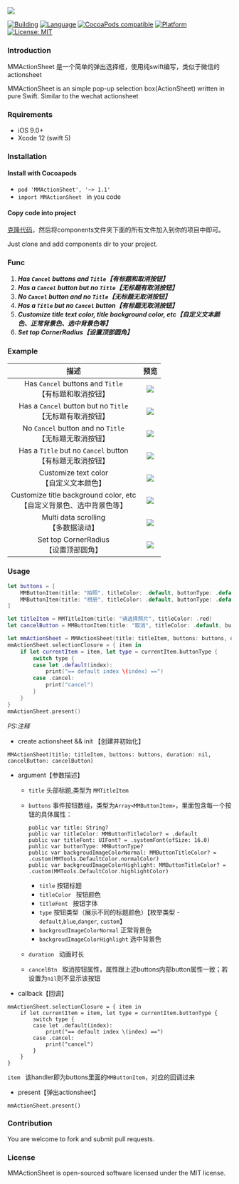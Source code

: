 ![](gifs/mmactionsheet.png)


[![Building](https://img.shields.io/wercker/ci/wercker/docs.svg?style=flat)](https://cocoapods.org/pods/MMActionSheet) 
[![Language](https://img.shields.io/badge/language-Swift-orange.svg?style=flat)](https://github.com/MinMao-Hub/MMActionSheet)
[![CocoaPods compatible](https://img.shields.io/badge/pod-v1.3.1-blue.svg?style=flat)](https://cocoapods.org/pods/MMActionSheet) 
[![Platform](https://img.shields.io/badge/platform-ios-lightgrey.svg?style=flat)](https://github.com/MinMao-Hub/MMActionSheet)
[![License: MIT](https://img.shields.io/badge/license-MIT-blue.svg?style=flat)](http://opensource.org/licenses/MIT)

### Introduction

MMActionSheet 是一个简单的弹出选择框，使用纯swift编写，类似于微信的actionsheet

MMActionSheet is an simple pop-up selection box(ActionSheet) written in pure Swift. Similar to the wechat actionsheet

### Rquirements

* iOS 9.0+
* Xcode 12 (swift 5)


### Installation


#### Install with  Cocoapods

* `pod 'MMActionSheet', '~> 1.1'`
* `import MMActionSheet `  in you code


#### Copy code into project

[克隆代码](https://github.com/MinMao-Hub/MMActionSheet.git)，然后将components文件夹下面的所有文件加入到你的项目中即可。	

Just clone and add components dir to your project.

### Func

1. ***Has `Cancel` buttons and `Title`【有标题和取消按钮】***
2. ***Has a `Cancel` button but no `Title`【无标题有取消按钮】***
3. ***No `Cancel` button and no `Title`【无标题无取消按钮】*** 
4. ***Has a `Title` but no `Cancel` button【有标题无取消按钮】***
5. ***Customize title text color, title background color, etc【自定义文本颜色、正常背景色、选中背景色等】*** 
6. ***Set top CornerRadius【设置顶部圆角】*** 

### Example

|描述|预览|
|:--:|:--:|
|Has `Cancel` buttons and `Title`<br>【有标题和取消按钮】|![](gifs/mmactionsheet_1.gif)|
|Has a `Cancel` button but no `Title`<br>【无标题有取消按钮】|![](gifs/mmactionsheet_2.gif)|
|No `Cancel` button and no `Title`<br>【无标题无取消按钮】|![](gifs/mmactionsheet_3.gif)|
|Has a `Title` but no `Cancel` button<br>【有标题无取消按钮】|![](gifs/mmactionsheet_4.gif)|
|Customize text color<br>【自定义文本颜色】|![](gifs/mmactionsheet_5.gif)|
|Customize title background color, etc<br>【自定义背景色、选中背景色等】|![](gifs/mmactionsheet_6.gif)|
|Multi data scrolling<br>【多数据滚动】|![](gifs/mmactionsheet_7.gif)|
|Set top CornerRadius<br>【设置顶部圆角】|![](gifs/mmactionsheet_8.gif)|



### Usage

```swift
let buttons = [
	MMButtonItem(title: "拍照", titleColor: .default, buttonType: .default(index: 0)),
	MMButtonItem(title: "相册", titleColor: .default, buttonType: .default(index: 1)),
]

let titleItem = MMTitleItem(title: "请选择照片", titleColor: .red)
let cancelButton = MMButtonItem(title: "取消", titleColor: .default, buttonType: .cancel)

let mmActionSheet = MMActionSheet(title: titleItem, buttons: buttons, duration: nil, cancelButton: cancelButton)
mmActionSheet.selectionClosure = { item in
    if let currentItem = item, let type = currentItem.buttonType {
        switch type {
        case let .default(index):
            print("== default index \(index) ==")
        case .cancel:
            print("cancel")
        }
    }
}
mmActionSheet.present()

```

*PS:注释*

* create actionsheet && init 【创建并初始化】

`MMActionSheet(title: titleItem, buttons: buttons, duration: nil, cancelButton: cancelButton)`

* argument【参数描述】
 
	* `title` 头部标题,类型为 `MMTitleItem `
	* `buttons` 事件按钮数组，类型为`Array<MMButtonItem>`，里面包含每一个按钮的具体属性：
		
		```
		public var title: String?
		public var titleColor: MMButtonTitleColor? = .default
		public var titleFont: UIFont? = .systemFont(ofSize: 16.0)
		public var buttonType: MMButtonType?
		public var backgroudImageColorNormal: MMButtonTitleColor? = .custom(MMTools.DefaultColor.normalColor)
		public var backgroudImageColorHighlight: MMButtonTitleColor? = .custom(MMTools.DefaultColor.highlightColor)
		```
		* `title`   按钮标题
		* `titleColor ` 按钮颜色
		* `titleFont ` 按钮字体
		* `type`    按钮类型（展示不同的标题颜色）【枚举类型 - `default`,`blue`,`danger`, `custom`】
		* `backgroudImageColorNormal`   正常背景色
		* `backgroudImageColorHighlight`   选中背景色
	* `duration ` 动画时长
	* `cancelBtn `  取消按钮属性，属性跟上述buttons内部button属性一致；若设置为`nil`则不显示该按钮
* callback【回调】

```
mmActionSheet.selectionClosure = { item in
	if let currentItem = item, let type = currentItem.buttonType {
        switch type {
        case let .default(index):
            print("== default index \(index) ==")
        case .cancel:
            print("cancel")
        }
    }
}
```
 `item ` 该handler即为buttons里面的`MMButtonItem`，对应的回调过来

* present【弹出actionsheet】

`mmActionSheet.present()`


### Contribution

You are welcome to fork and submit pull requests.

### License

MMActionSheet is open-sourced software licensed under the MIT license.
